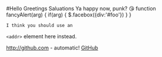 #Hello Greetings Saluations
 Ya happy now, punk? :kissing_heart:
    function fancyAlert(arg) {
      if(arg) {
        $.facebox({div:'#foo'})
      }
    }

    I think you should use an
`<addr>` element here instead.

http://github.com - automatic!
[GitHub](http://github.com) 